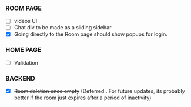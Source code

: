 ### ROOM PAGE

- [ ] videos UI
- [ ] Chat div to be made as a sliding sidebar
- [x] Going directly to the Room page should show popups for login.

### HOME PAGE
- [ ] Validation

### BACKEND
- [x] ~~Room deletion once empty~~ (Deferred.. For future updates, its probably better if the room just expires after a period of inactivity)
